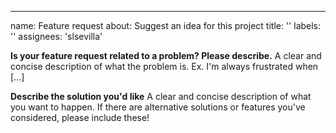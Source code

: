 ---
name: Feature request
about: Suggest an idea for this project
title: ''
labels: ''
assignees: 'slsevilla'

**Is your feature request related to a problem? Please describe.**
A clear and concise description of what the problem is. Ex. I'm always frustrated when [...]

**Describe the solution you'd like**
A clear and concise description of what you want to happen. If there are alternative solutions or features you've considered, please include these!